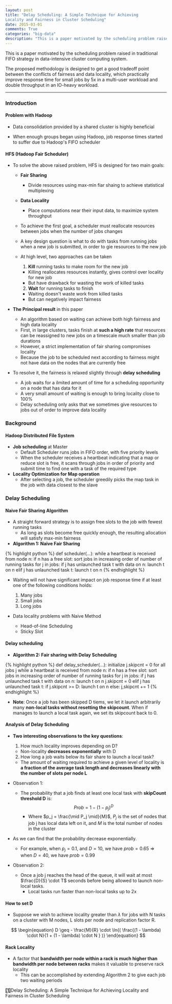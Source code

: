 ```yaml
---
layout: post
title: "Delay Scheduling: A Simple Technique for Achieving
Locality and Fairness in Cluster Scheduling"
date: 2015-03-01
comments: True
categories: "big-data"
description: "This is a paper motivated by the scheduling problem raised in traditional FIFO strategy in data-intensive cluster computing system. The proposed methodology is designed to get a good tradeoff point between the conflicts of fairness and data locality, which practically improve response time for small jobs by 5x in a multi-user workload and double throughput in an IO-heavy workload."
---
```


This is a paper motivated by the scheduling problem raised in traditional FIFO strategy in data-intensive cluster computing system.

The proposed methodology is designed to get a good tradeoff point between the conflicts of fairness and data locality, which practically improve response time for small jobs by 5x in a multi-user workload and double throughput in an IO-heavy workload.

<!--more-->

<hr class="soft"/>

### Introduction

#### Problem with Hadoop

* Data consolidation provided by a shared cluster is highly beneficial

* When enough groups began using Hadoop, job response times started to suffer due to Hadoop's FIFO scheduler

#### HFS (Hadoop Fair Scheduler)

* To solve the above raised problem, HFS is designed for two main goals:
  * __Fair Sharing__
    * Divide resources using max-min fiar shaing to achieve statistical multiplexing
  * __Data Locality__
    * Place computations near their input data, to maximize system throughput


  * To achieve the first goal, a scheduler must reallocate resources between jobs when the number of jobs changes
  * A key design question is what to do with tasks from running jobs when a new job is submitted, in order to gie resources to the new job


  * At high level, two approaches can be taken
    1. __Kill__ running tasks to make room for the new job
      * Killing reallocates resources instantly, gives control over locality for new job
      * But have drawback for wasting the work of killed tasks
    2. __Wait__ for running tasks to finish
      * Waiting doesn't waste work from killed tasks
      * But can negatively impact fairness


* __The Principal result__ in this paper
  * An algorithm based on waiting can achieve both high fairness and high data locality
  * First, in large clusters, tasks finish at __such a high rate__ that resources can be reassigned to new jobs on a timescale much   smaller than job durations
  * However, a strict implementation of fair sharing compromises locality
  * Because the job to be scheduled next according to fairness might not have data on the nodes that are currently free

* To resolve it, the fairness is relaxed slightly through __delay scheduling__
  * A job waits for a ilmited amount of time for a scheduling opportunity on a node that has data for it
  * A very small amount of waiting is enough to bring locality close to 100%
  * Delay scheduling only asks that we sometimes give resources to jobs out of order to improve data locality

### Background

#### Hadoop Distributed File System

* __Job scheduling__ at Master
  * Default Scheduler runs jobs in FIFO order, with five priority levels
  * When the scheduler receives a heartbeat indicating that a map or reduce slot is free, it scans through jobs in order of priority and submit time to find one with a task of the required type
* __Locality Optimization for Map operation__
  * After selecting a job, the scheduler greedily picks the map task in the job with data closest to the slave


### Delay Scheduling  

#### Naive Fair Sharing Algorithm

* A straight forward strategy is to assign free slots to the job with fewest running tasks
  * As long as slots become free quickly enough, the resulting allocation will satisfy max-min fairness
* __Algorithm 1: Naive Fair Sharing__

{% highlight python %}
def scheduler(...):
    while a heartbeat is received from node n:
        if n has a free slot:
            sort jobs in increasing order of number of running tasks
            for j in jobs:
                if j has unlaunched task t with data on n:
                    launch t on n
                elif j has unlaunched task t:
                    launch t on n
{% endhighlight %}


* Waiting will not have significant impact on job response time if at least one of the following conditions holds:
  1. Many jobs
  2. Small jobs
  3. Long jobs

* Data locality problems with Naive Method
  * Head-of-line Scheduling
  * Sticky Slot


#### Delay scheduling
* __Algorithm 2: Fair sharing with Delay Scheduling__

{% highlight python %}
def delay_scheduler(...):
    initialize j.skipcnt = 0 for all jobs j
    while a heartbeat is received from node n:
        if n has a free slot:
            sort jobs in increasing order of number of running tasks
            for j in jobs:
                if j has unlaunched task t with data on n:
                    launch t on n
                    j.skipcnt = 0
                elif j has unlaunched task t:
                    if j.skipcnt >= D:
                        launch t on n
                    else:
                        j,skipcnt += 1
{% endhighlight %}

* __Note__: Once a job has been skipped D tiems, we let it launch arbitrarily many __non-local tasks without resetting the skipcount__. When if manages to launch a local task again, we set its skipcount back to 0.

#### Analysis of Delay Scheduling

* __Two interesting observations to the key questions__:
  1. How much locality improves depending on D?
    * Non-locality __decreases exponentially__ with D

  2. How long a job waits below its fair share to launch a local task?
    * The amount of waiting required to achieve a given level of locality is __a fraction of the average task length and decreases linearly with the number of slots per node L__

* Observation 1:
  * The probability that a job finds at least one local task with __skipCount threshold D__ is:
$$
\begin{equation}
    Prob = 1 - (1 - p_j)^D
\end{equation}
$$
    * Where $p_j = \frac{\mid P_j \mid}{M}$, $P_j$ is the set of nodes that job j has local data left on it, and $M$ is the total number of nodes in the cluster

* As we can find that the probability decrease exponentially.
   * For example, when $p_j = 0.1$, and $D=10$, we have $prob = 0.65$ => when $D=40$, we have $prob = 0.99$

* Observation 2:
  * Once a job j reaches the head of the queue, it will wait at most $\frac{D}{S} \cdot T$ seconds before being allowed to launch non-local tasks.
    * Local tasks run faster than non-local tasks up to 2x


#### How to set D

* Suppose we wish to achieve locality greater than $\lambda$ for jobs with N tasks on a cluster with M nodes, L slots per node and replication factor R.

$$
\begin{equation}
    D \geq - \frac{M}{R} \cdot \ln{( \frac{(1 - \lambda) \cdot N}{1 + (1 - \lambda) \cdot N }  )}
\end{equation}
$$

#### Rack Locality

* A factor that __bandwidth per node within a rack is much higher than bandwidth per node between racks__ makes it valuable to preserve rack locality
  * This can be accomplished by extending Algorithm 2 to give each job two waiting periods

[**[1]**](http://www.cs.berkeley.edu/~matei/papers/2010/eurosys_delay_scheduling.pdf)Delay Scheduling: A Simple Technique for Achieving
Locality and Fairness in Cluster Scheduling
